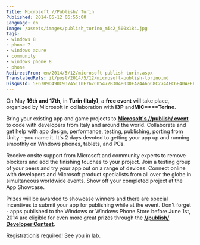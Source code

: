 ```yaml
---
Title: Microsoft //Publish/ Turin
Published: 2014-05-12 06:55:00
Language: en
Image: /assets/images/publish_torino_mic2_500x184.jpg
Tags:
- windows 8
- phone 7
- windows azure
- community
- windows phone 8
- phone
RedirectFrom: en/2014/5/12/microsoft-publish-turin.aspx
TranslatedRefs: it/post/2014/5/12/microsoft-publish-torino.md
DisqusId: 5E67B9D490C937A5110E767C05472B3048030FA24A65C8C274AEC6E40AEEF2D3
---
```

On May **16th and 17th,** in **Turin (Italy)**, a **free event** will take place, organized by Microsoft in collaboration with **I3P** and**MIC****Torino**.

Bring your existing app and game projects to **<a href="https://publishwindows.com/view/085ab665d80c4d62ae2eefac1b40ad33" target="_blank">Microsoft's //publish/ event</a>** to code with developers from Italy and around the world. Collaborate and get help with app design, performance, testing, publishing, porting from Unity - you name it. It's 2 days devoted to getting your app up and running smoothly on Windows phones, tablets, and PCs.

<div>

Receive onsite support from Microsoft and community experts to remove blockers and add the finishing touches to your project. Join a testing group of your peers and try your app out on a range of devices. Connect online with developers and Microsoft product specialists from all over the globe in simultaneous worldwide events. Show off your completed project at the App Showcase.

</div>

<div>

Prizes will be awarded to showcase winners and there are special incentives to submit your app for publishing while at the event. Don't forget - apps published to the Windows or Windows Phone Store before June 1st, 2014 are eligible for even more great prizes through the **<a href="http://publishwindows.com/Contest" target="_blank">//publish/ Developer Contest</a>**.

</div>

<a style="text-align: justify;" href="https://publishwindows.com/register/085ab665d80c4d62ae2eefac1b40ad33" target="_blank">Registration</a><span style="text-align: justify;">is required!</span> <span style="text-align: justify;">See you in lab.</span>